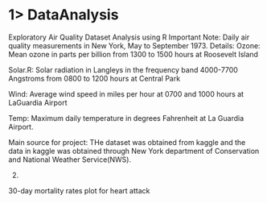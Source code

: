 # 1> DataAnalysis
Exploratory Air Quality Dataset Analysis using R
Important Note:
Daily air quality measurements in New York, May to September 1973.
Details:
Ozone: Mean ozone in parts per billion from 1300 to 1500 hours at Roosevelt Island

Solar.R: Solar radiation in Langleys in the frequency band 4000-7700 Angstroms from 0800 to 1200 hours at Central Park

Wind: Average wind speed in miles per hour at 0700 and 1000 hours at LaGuardia Airport

Temp: Maximum daily temperature in degrees Fahrenheit at La Guardia Airport.

Main source for project:
THe dataset was obtained from kaggle and the data in kaggle was obtained through New York department of Conservation and National Weather Service(NWS).

2.  
30-day mortality rates plot for heart attack
